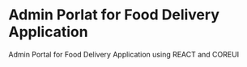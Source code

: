 

# Admin Porlat for Food Delivery Application

Admin Portal for Food Delivery Application using REACT and COREUI
